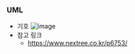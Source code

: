 ### UML
- 기호
![image](https://github.com/hso8706/Useful/assets/103169947/ff39baeb-b729-4ec9-bc1d-2f1abd31bd55)
- 참고 링크
  - https://www.nextree.co.kr/p6753/